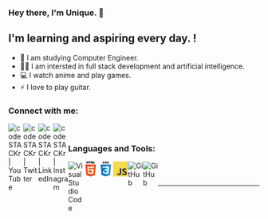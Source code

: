 ### Hey there, I'm Unique. 👋

## I'm learning and aspiring every day. !


- 🌃 I am studying Computer Engineer.
- 🧑‍💻 I am intersted in full stack development and artificial intelligence.
- 💻 I watch anime and play games.
- ⚡ I love to play guitar.

### Connect with me:

[<img align="left" alt="codeSTACKr | YouTube" width="30px" src="https://brandslogos.com/wp-content/uploads/thumbs/youtube-icon-logo-vector.svg" />][youtube]
[<img align="left" alt="codeSTACKr | Twitter" width="30px" src="https://logodownload.org/wp-content/uploads/2014/09/twitter-logo-4.png" />][twitter]
[<img align="left" alt="codeSTACKr | LinkedIn" width="30px" src="https://upload.wikimedia.org/wikipedia/commons/thumb/c/ca/LinkedIn_logo_initials.png/640px-LinkedIn_logo_initials.png" />][linkedin]
[<img align="left" alt="codeSTACKr | Instagram" width="30px" src="https://upload.wikimedia.org/wikipedia/commons/thumb/a/a5/Instagram_icon.png/2048px-Instagram_icon.png" />][instagram]

<br />

### Languages and Tools:

[<img align="left" alt="Visual Studio Code" width="30px" src=https://upload.wikimedia.org/wikipedia/commons/9/9a/Visual_Studio_Code_1.35_icon.svg />][vscode]
[<img align="left" alt="HTML5" width="30px" src="https://raw.githubusercontent.com/github/explore/80688e429a7d4ef2fca1e82350fe8e3517d3494d/topics/html/html.png" />][html]
[<img align="left" alt="CSS3" width="30px" src="https://raw.githubusercontent.com/github/explore/80688e429a7d4ef2fca1e82350fe8e3517d3494d/topics/css/css.png" />][css]
[<img align="left" alt="JavaScript" width="30px" src="https://raw.githubusercontent.com/github/explore/80688e429a7d4ef2fca1e82350fe8e3517d3494d/topics/javascript/javascript.png" />][js]
[<img align="left" alt="GitHub" width="30px" src="https://www.pinclipart.com/picdir/middle/396-3965857_c-c-programming-language-logo-clipart.png" />][c]
[<img align="left" alt="GitHub" width="30px" src="https://www.vectorlogo.zone/logos/git-scm/git-scm-icon.svg" />][github]

<br />
<br />

---

[course]: http://vsCodeHero.com
[twitter]: https://twitter.com/uniquesht1
[youtube]: https://www.youtube.com/channel/UCja2cqHz7sWty9iGlScBx1w
[instagram]: https://www.instagram.com/unique_shrestha_
[linkedin]: https://www.linkedin.com/in/unique-shrestha-8207131b0/
[c]: https://www.learn-c.org
[vscode]: https://code.visualstudio.com/learn
[html]: https://html.com
[css]: https://www.w3schools.com/css
[js]: https://www.javascript.com
[github]: https://git-scm.com/
